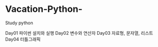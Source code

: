 # Vacation-Python-


Study python

Day01   파이썬 설치와 실행
Day02   변수와 연산자
Day03   자료형, 문자열, 리스트
Day04   터틀그래픽
